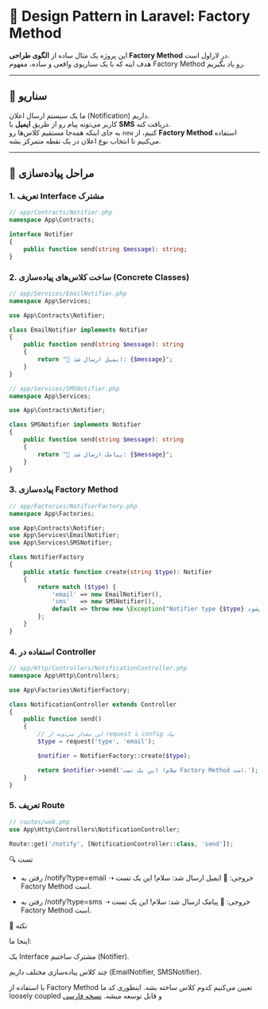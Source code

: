 # 🎨 Design Pattern in Laravel: Factory Method

این پروژه یک مثال ساده از **الگوی طراحی Factory Method** در لاراول است.  
هدف اینه که با یک سناریوی واقعی و ساده، مفهوم Factory Method رو یاد بگیریم.

---

## 📖 سناریو
ما یک سیستم ارسال اعلان (Notification) داریم.  
کاربر می‌تونه پیام رو از طریق **ایمیل** یا **SMS** دریافت کنه.  
به جای اینکه همه‌جا مستقیم کلاس‌ها رو `new` کنیم، از **Factory Method** استفاده می‌کنیم تا انتخاب نوع اعلان در یک نقطه متمرکز بشه.

---

## 🚀 مراحل پیاده‌سازی

### 1. تعریف Interface مشترک
```php
// app/Contracts/Notifier.php
namespace App\Contracts;

interface Notifier
{
    public function send(string $message): string;
}
```


### 2. ساخت کلاس‌های پیاده‌سازی (Concrete Classes)
```php
// app/Services/EmailNotifier.php
namespace App\Services;

use App\Contracts\Notifier;

class EmailNotifier implements Notifier
{
    public function send(string $message): string
    {
        return "📧 ایمیل ارسال شد: {$message}";
    }
}
```
```php
// app/Services/SMSNotifier.php
namespace App\Services;

use App\Contracts\Notifier;

class SMSNotifier implements Notifier
{
    public function send(string $message): string
    {
        return "📱 پیامک ارسال شد: {$message}";
    }
}
```

###  3. پیاده‌سازی Factory Method
```php
// app/Factories/NotifierFactory.php
namespace App\Factories;

use App\Contracts\Notifier;
use App\Services\EmailNotifier;
use App\Services\SMSNotifier;

class NotifierFactory
{
    public static function create(string $type): Notifier
    {
        return match ($type) {
            'email' => new EmailNotifier(),
            'sms'   => new SMSNotifier(),
            default => throw new \Exception("Notifier type {$type} پشتیبانی نمی‌شود."),
        };
    }
}
```


### 4. استفاده در Controller
```php
// app/Http/Controllers/NotificationController.php
namespace App\Http\Controllers;

use App\Factories\NotifierFactory;

class NotificationController extends Controller
{
    public function send()
    {
        // این مقدار می‌تونه از request یا config بیاد
        $type = request('type', 'email'); 

        $notifier = NotifierFactory::create($type);

        return $notifier->send('سلام! این یک تست Factory Method است.');
    }
}
```


### 5. تعریف Route
```php
// routes/web.php
use App\Http\Controllers\NotificationController;

Route::get('/notify', [NotificationController::class, 'send']);
```

🔍 تست

- رفتن به /notify?type=email
➝ خروجی: 📧 ایمیل ارسال شد: سلام! این یک تست Factory Method است.

- رفتن به /notify?type=sms
➝ خروجی: 📱 پیامک ارسال شد: سلام! این یک تست Factory Method است.




📌 نکته

اینجا ما:

یک Interface مشترک ساختیم (Notifier).

چند کلاس پیاده‌سازی مختلف داریم (EmailNotifier, SMSNotifier).

با استفاده از Factory Method تعیین می‌کنیم کدوم کلاس ساخته بشه.
اینطوری کد ما loosely coupled و قابل توسعه میشه.
[نسخه فارسی](./README.fa.md)
